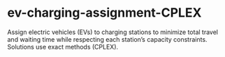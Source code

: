 # ev-charging-assignment-CPLEX
Assign electric vehicles (EVs) to charging stations to minimize total travel and waiting time while respecting each station’s capacity constraints. Solutions use exact methods (CPLEX).
